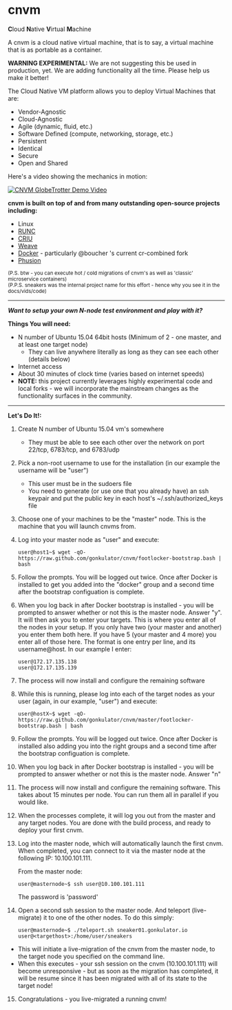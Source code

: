 # cnvm

<b>C</b>loud <b>N</b>ative <b>V</b>irtual <b>M</b>achine

A cnvm is a cloud native virtual machine, that is to say, a virtual machine that is as portable as a container.

<b>WARNING EXPERIMENTAL:</b>  We are not suggesting this be used in production, yet.  We are adding functionality all the time.  Please help us make it better!

The Cloud Native VM platform allows you to deploy Virtual Machines that are:
 
- Vendor-Agnostic
- Cloud-Agnostic
- Agile (dynamic, fluid, etc.)
- Software Defined (compute, networking, storage, etc.)
- Persistent
- Identical
- Secure
- Open and Shared

Here's a video showing the mechanics in motion:

[![CNVM GlobeTrotter Demo Video](http://img.youtube.com/vi/XWYcFxNaNnk/0.jpg)](http://www.youtube.com/watch?v=XWYcFxNaNnk)

<b>cnvm is built on top of and from many outstanding open-source projects including:</b>

- Linux
- [RUNC](https://github.com/opencontainers/runc)
- [CRIU](http://www.criu.org)
- [Weave](http://weave.works)
- [Docker](http://docker.io)  - particularly @boucher 's current cr-combined fork
- [Phusion](https://github.com/phusion/baseimage-docker)

<sub>(P.S. btw - you can execute hot / cold migrations of cnvm's as well as 'classic' microservice containers)</sub>  
<sub>(P.P.S. sneakers was the internal project name for this effort - hence why you see it in the docs/vids/code)</sub>

-----


***Want to setup your own N-node test environment and play with it?***

**Things You will need:**

- N number of Ubuntu 15.04 64bit hosts (Minimum of 2 - one master, and at least one target node)
  - They can live anywhere literally as long as they can see each other (details below)
- Internet access
- About 30 minutes of clock time (varies based on internet speeds) 
- <b>NOTE:</b> this project currently leverages highly experimental code and local forks - we will incorporate the mainstream changes as the functionality surfaces in the community.

-----

**Let's Do It!:**  

1.  Create N number of Ubuntu 15.04 vm's somewhere
    - They must be able to see each other over the network on port 22/tcp, 6783/tcp, and 6783/udp  
2.  Pick a non-root username to use for the installation (in our example the username will be "user")
    - This user must be in the sudoers file
    - You need to generate (or use one that you already have) an ssh keypair and put the public key in each host's ~/.ssh/authorized\_keys file

3. Choose one of your machines to be the "master" node.  This is the machine that you will launch cnvms from.

4. Log into your master node as "user" and execute:
    ```shell
    user@host1~$ wget -qO- https://raw.github.com/gonkulator/cnvm/footlocker-bootstrap.bash | bash
    ```

5. Follow the prompts.  You will be logged out twice.  Once after Docker is installed to get you added into the "docker" group and a second time after the bootstrap configuation is complete.

6. When you log back in after Docker bootstrap is installed - you will be prompted to answer whether or not this is the master node.  Answer "y".  It will then ask you to enter your targets.  This is where you enter all of the nodes in your setup.  If you only have two (your master and another) you enter them both here.  If you have 5 (your master and 4 more) you enter all of those here.  The format is one entry per line, and its username@host.  In our example I enter:
    ```shell
    user@172.17.135.138
    user@172.17.135.139
    ```

7. The process will now install and configure the remaining software

8. While this is running, please log into each of the target nodes as your user (again, in our example, "user") and execute:
    ```shell
    user@hostX~$ wget -qO- https://raw.github.com/gonkulator/cnvm/master/footlocker-bootstrap.bash | bash
    ```

9. Follow the prompts.  You will be logged out twice.  Once after Docker is installed also adding you into the right groups and a second time after the bootstrap configuation is complete.

10. When you log back in after Docker bootstrap is installed - you will be prompted to answer whether or not this is the master node.  Answer "n"

11. The process will now install and configure the remaining software.  This takes about 15 minutes per node.  You can run them all in parallel if you would like.

12. When the processes complete, it will log you out from the master and any target nodes.  You are done with the build process, and ready to deploy your first cnvm.

13. Log into the master node, which will automatically launch the first cnvm.  When completed, you can connect to it via the master node at the following IP: 10.100.101.111.

    From the master node:
    ```shell
    user@masternode~$ ssh user@10.100.101.111
    ```
    The password is 'password'

14. Open a second ssh session to the master node.  And teleport (live-migrate) it to one of the other nodes.  To do this simply:

    ```shell
    user@masternode~$ ./teleport.sh sneaker01.gonkulator.io user@<targethost>:/home/user/sneakers
    ```
  - This will initiate a live-migration of the cnvm from the master node, to the target node you specified on the command line.
  - When this executes - your ssh session on the cnvm (10.100.101.111) will become unresponsive - but as soon as the migration has completed, it will be resume since it has been migrated with all of its state to the target node!
 
15. Congratulations - you live-migrated a running cnvm!
